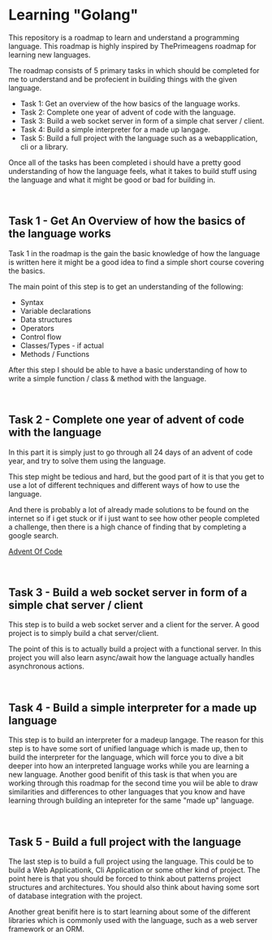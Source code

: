# Learning "Golang"

This repository is a roadmap to learn and understand a programming language.
This roadmap is highly inspired by ThePrimeagens roadmap for learning new languages.

The roadmap consists of 5 primary tasks in which should be completed for me to understand
and be profecient in building things with the given language.

 - Task 1: Get an overview of the how basics of the language works.
 - Task 2: Complete one year of advent of code with the language.
 - Task 3: Build a web socket server in form of a simple chat server / client.
 - Task 4: Build a simple interpreter for a made up langage.
 - Task 5: Build a full project with the language such as a webapplication, cli or a library.

Once all of the tasks has been completed i should have a pretty good understanding of how
the language feels, what it takes to build stuff using the language and what it might be
good or bad for building in.

</br>

## Task 1 - Get An Overview of how the basics of the language works

Task 1 in the roadmap is the gain the basic knowledge of how the language is written
here it might be a good idea to find a simple short course covering the basics. 

The main point of this step is to get an understanding of the following:

- Syntax
- Variable declarations
- Data structures
- Operators
- Control flow
- Classes/Types - if actual
- Methods / Functions

After this step I should be able to have a basic understanding of how to write a simple 
function / class & method with the language.

</br>


## Task 2 - Complete one year of advent of code with the language

In this part it is simply just to go through all 24 days of an advent of code year,
and try to solve them using the language.

This step might be tedious and hard, but the good part of it is that you get to use
a lot of different techniques and different ways of how to use the language.

And there is probably a lot of already made solutions to be found on the internet
so if i get stuck or if i just want to see how other people completed a challenge,
then there is a high chance of finding that by completing a google search.

[Advent Of Code](https://adventofcode.com/)

</br>


## Task 3 - Build a web socket server in form of a simple chat server / client

This step is to build a web socket server and a client for the server. A good project
is to simply build a chat server/client.

The point of this is to actually build a project with a functional server. In this
project you will also learn async/await how the language actually handles asynchronous
actions.

</br>


## Task 4 - Build a simple interpreter for a made up language

This step is to build an interpreter for a madeup langage. The reason for this step is
to have some sort of unified language which is made up, then to build the interpreter
for the language, which will force you to dive a bit deeper into how an interpreted language
works while you are learning a new language. Another good benifit of this task is that
when you are working through this roadmap for the second time you wiil be able to draw
similarities and differences to other languages that you know and have learning through
building an intepreter for the same "made up" language.

</br>


## Task 5 - Build a full project with the language

The last step is to build a full project using the language. This could be to build a
Web Applicationk, Cli Application or some other kind of project. The point here is
that you should be forced to think about patterns project structures and architectures.
You should also think about having some sort of database integration with the project.

Another great benifit here is to start learning about some of the different libraries
which is commonly used with the language, such as a web server framework or an ORM.

</br>



